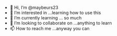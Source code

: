 - 👋 Hi, I’m @maybeurs23
- 👀 I’m interested in ...learning how to use this
- 🌱 I’m currently learning ... so much 
- 💞️ I’m looking to collaborate on ...anything to learn
- 📫 How to reach me ...anyway you can 

<!---
maybeurs23/maybeurs23 is a ✨ special ✨ repository because its `README.md` (this file) appears on your GitHub profile.
You can click the Preview link to take a look at your changes.
--->
